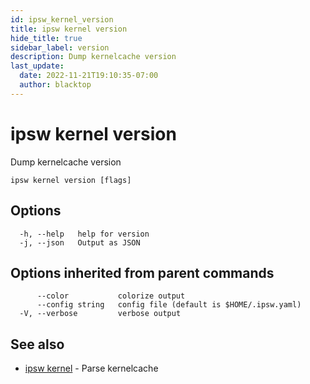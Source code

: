 ```yaml
---
id: ipsw_kernel_version
title: ipsw kernel version
hide_title: true
sidebar_label: version
description: Dump kernelcache version
last_update:
  date: 2022-11-21T19:10:35-07:00
  author: blacktop
---
```

# ipsw kernel version

Dump kernelcache version

```
ipsw kernel version [flags]
```

## Options

```
  -h, --help   help for version
  -j, --json   Output as JSON
```

## Options inherited from parent commands

```
      --color           colorize output
      --config string   config file (default is $HOME/.ipsw.yaml)
  -V, --verbose         verbose output
```

## See also

* [ipsw kernel](/docs/cli/kernel/ipsw_kernel)	 - Parse kernelcache

